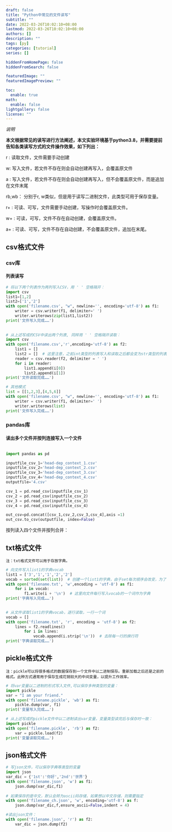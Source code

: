 ```yaml
---
draft: false
title: "Python中常见的文件读写"
subtitle: ""
date: 2022-03-26T10:02:10+08:00
lastmod: 2022-03-26T10:02:10+08:00
authors: []
description: ""
tags: [py]
categories: [tutorial]
series: []

hiddenFromHomePage: false
hiddenFromSearch: false

featuredImage: ""
featuredImagePreview: ""

toc:
  enable: true
math:
  enable: false
lightgallery: false
license: ""
---
```




*说明*

**本文根据常见的读写进行方法阐述，本文实验环境基于python3.8，并需要提前告知各类读写方式的文件操作效果，如下列出：**

r :   读取文件，文件需要手动创建

w:   写入文件，若文件不存在则会自动创建再写入，会覆盖原文件

a :   写入文件，若文件不存在则会自动创建再写入，但不会覆盖原文件，而是追加在文件末尾

rb,wb：  分别于r, w类似，但是用于读写二进制文件，此类型可用于保存变量。

r+ :   可读、可写，文件需要手动创建，写操作时会覆盖原文件。

w+ :   可读，可写，文件不存在自动创建，会覆盖原文件。

a+ :  可读、可写，文件不存在自动创建，不会覆盖原文件，追加在末尾。

## csv格式文件
### csv库
#### 列表读写
```python
# 将以下两个列表作为两列写入CSV，用 ' ' 空格隔开：
import csv
list1=[1,2]
list2=['1','2']
with open('filename.csv', "w", newline='', encoding='utf-8') as f1:
    writer = csv.writer(f1, delimiter=' ')
    writer.writerows(zip(list1,list2))
print('文件写入完成……')
	
	
# 从上述写成的CSV中读出两个列表, 同样用 ' ' 空格隔开读取：
import csv
with open('filename.csv','r',encoding='utf-8') as f2:
    list1 = []
    list2 = []  # 这里注意，之前int类型的列表写入和读取之后都会变为str类型的列表
    reader = csv.reader(f2, delimiter = ' ')
    for i in reader:
        list1.append(i[0])
        list2.append(i[1])
print('文件读取完成……')

# 其他模式
list = [[1,2,3],[4,5,6]]
with open('filename.csv', "w", newline='', encoding='utf-8') as f1:
    writer = csv.writer(f1, delimiter=' ')
    writer.writerows(list)
print('文件写入完成……')
```
### pandas库
#### 读出多个文件并按列连接写入一个文件



```python

import pandas as pd

inputfile_csv_1='head-dep_context_1.csv'
inputfile_csv_2='head-dep_context_2.csv'
inputfile_csv_3='head-dep_context_3.csv'
inputfile_csv_4='head-dep_context_4.csv'
outputfile='4.csv'

csv_1 = pd.read_csv(inputfile_csv_1)
csv_2 = pd.read_csv(inputfile_csv_2)
csv_3 = pd.read_csv(inputfile_csv_3)
csv_4 = pd.read_csv(inputfile_csv_4)

out_csv=pd.concat([csv_1,csv_2,csv_3,csv_4],axis =1)
out_csv.to_csv(outputfile, index=False)
```

按列读入四个文件并按列合并：

## txt格式文件

	注：txt格式文件可以用于存放字典。
```python
# 向文件写入list1的字典vocab
list1 = ['3','1','1','2','2']
vocab = sorted(set(list))  # 创建一个list1的字典，由于set每次顺序会改变，为了保证程序能够复现，这里可以排序一下。
with open('filename.txt', 'w',encoding = 'utf-8') as f1:
    for i in vocab:
        f1.write(i + '\n')  # 这里向文件每行写入vocab的一个词作为字典
print('字典写入完成……')

        
# 从文件读取list1的字典vocab，逐行读取，一行一个词
vocab = []
with open('filename.txt', 'r', encoding = 'utf-8') as f2:
	lines = f2.readlines()
        for i in lines:
            vocab.append(i.strip('\n'))  # 去除每一行的换行符
print('字典读取完成……')
```

## pickle格式文件

	注：pickle可以将很多格式的数据保存到一个文件中以二进制保存。重新加载之后还是之前的格式。此种方式通常用于保存生成花销较大的中间变量，以提升工作效率。
```python
# 将var变量以二进制的形式写入文件,可以保存多种类型的变量：
import pickle
var = "I am your friend."
with open('filename.pickle', 'wb') as f1:
	pickle.dump(var, f1)
print('变量写入完成……')

# 从上述写成的pickle文件中以二进制读出var变量，变量类型读完后与保存时一致：
import pickle
with open('filename.pickle', 'rb') as f2:
	var = pickle.load(f2)
print('变量读取完成……')
```
## json格式文件

```python
# 写json文件，可以保存字典等类型的变量
import json
var_dic = {'1st':'你好','2nd':'世界'}
with open('filename.json', 'w') as f1:
    json.dump(var_dic,f1)
    
# 如果保存的是中文，默认会转为ascii码存储，如果想以中文存储，则需要指定
with open('filename_ch.json', 'w', encoding='utf-8') as f:
	json.dump(var_dic,f,ensure_ascii=False,indent = 4)

#读出json文件：
with open('filename.json', 'r') as f2:
    var_dic = json.dump(f2)
    
    
```

<script src="https://utteranc.es/client.js"
        repo="https://github.com/dp0d/dp0d.github.io.git"
        issue-term="title"
        label="Comment"
        theme="github-light"
        crossorigin="anonymous"
        async>
</script>
